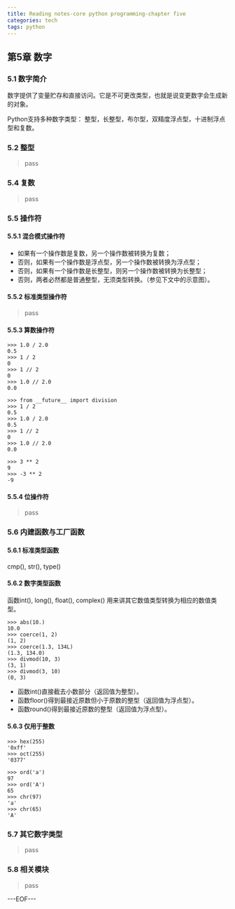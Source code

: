 ```yaml
---
title: Reading notes-core python programming-chapter five
categories: tech
tags: python
---
```


## 第5章 数字 ##

### 5.1 数字简介 ###

数字提供了变量贮存和直接访问。它是不可更改类型，也就是说变更数字会生成新的对象。

Python支持多种数字类型： 整型，长整型，布尔型，双精度浮点型，十进制浮点型和复数。

### 5.2 整型 ###

> pass

### 5.4 复数 ###

> pass

### 5.5 操作符 ###

#### 5.5.1 混合模式操作符 ####
- 如果有一个操作数是复数，另一个操作数被转换为复数；
- 否则，如果有一个操作数是浮点型，另一个操作数被转换为浮点型；
- 否则，如果有一个操作数是长整型，则另一个操作数被转换为长整型；
- 否则，两者必然都是普通整型，无须类型转换。（参见下文中的示意图）。

#### 5.5.2 标准类型操作符 ####

> pass

#### 5.5.3 算数操作符 ####

    >>> 1.0 / 2.0
	0.5
	>>> 1 / 2
	0
	>>> 1 // 2
	0
	>>> 1.0 // 2.0
	0.0

	>>> from __future__ import division
	>>> 1 / 2
	0.5
	>>> 1.0 / 2.0
	0.5
	>>> 1 // 2
	0
	>>> 1.0 // 2.0
	0.0

	>>> 3 ** 2
	9
	>>> -3 ** 2
	-9

#### 5.5.4 位操作符 ####

> pass

### 5.6 内建函数与工厂函数

#### 5.6.1 标准类型函数 ####

cmp(), str(), type()

#### 5.6.2 数字类型函数

函数int(), long(), float(), complex() 用来讲其它数值类型转换为相应的数值类型。

    >>> abs(10.)
	10.0
	>>> coerce(1, 2)
	(1, 2)
	>>> coerce(1.3, 134L)
	(1.3, 134.0)
	>>> divmod(10, 3)
	(3, 1)
	>>> divmod(3, 10)
	(0, 3)

- 函数int()直接截去小数部分（返回值为整型）。
- 函数floor()得到最接近原数但小于原数的整型（返回值为浮点型）。
- 函数round()得到最接近原数的整型（返回值为浮点型）。

#### 5.6.3 仅用于整数 ####

	>>> hex(255)
	'0xff'
	>>> oct(255)
	'0377'

	>>> ord('a')
	97
	>>> ord('A')
	65
	>>> chr(97)
	'a'
	>>> chr(65)
	'A'

### 5.7 其它数字类型 ###

> pass

### 5.8 相关模块

> pass

---EOF---
